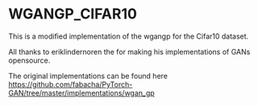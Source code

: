 # WGANGP_CIFAR10

This is a modified implementation of the wgangp for the Cifar10 dataset.

All thanks to eriklindernoren the for making his implementations of GANs opensource.

The original implementations can be found here https://github.com/fabacha/PyTorch-GAN/tree/master/implementations/wgan_gp
